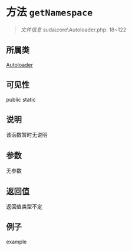 # 方法 `getNamespace`



> *文件信息* suda\core\Autoloader.php: 18~122

## 所属类 

[Autoloader](../Autoloader.md)

## 可见性

 public static

## 说明

该函数暂时无说明


## 参数


无参数


## 返回值

返回值类型不定


## 例子

example